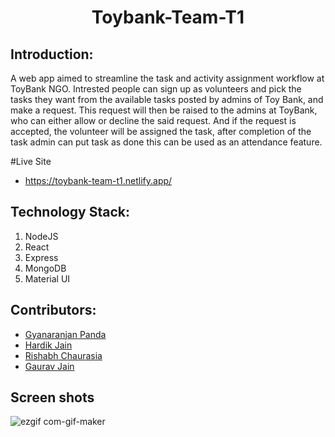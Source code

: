 <h1 align="center">Toybank-Team-T1</h1>
<p align="center">
</p>

## Introduction:
A web app aimed to streamline the task and activity assignment workflow at ToyBank NGO. Intrested people can sign up as volunteers and pick the tasks they want from the available tasks posted by admins of Toy Bank, and make a request. This request will then be raised to the admins at ToyBank, who can either allow or decline the said request.  And if the request is accepted, the volunteer will be assigned the task, after completion of the task admin can put task as done this can be used as an attendance feature.
  
#Live Site

 * https://toybank-team-t1.netlify.app/

## Technology Stack:
  1) NodeJS
  2) React
  3) Express
  4) MongoDB
  5) Material UI
  

## Contributors:

* [Gyanaranjan Panda](https://github.com/GRP-coder)
* [Hardik Jain](https://github.com/hardikj1008)
* [Rishabh Chaurasia](https://github.com/rishabh21122002)
* [Gaurav Jain](https://github.com/Gauarv-Jain)


## Screen shots
![ezgif com-gif-maker](https://user-images.githubusercontent.com/69973854/173387016-7aec3360-5031-48a3-86f0-e72a2a7a1fc7.gif)

